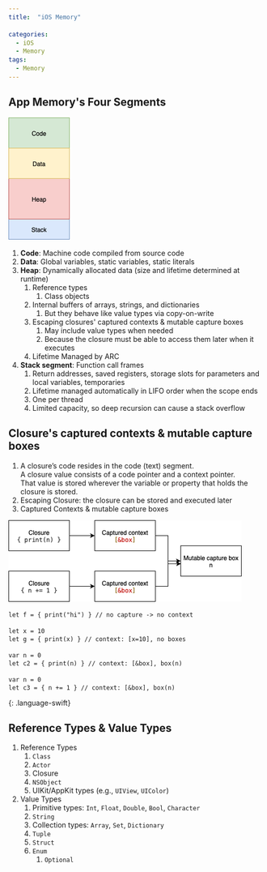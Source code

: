 ```yaml
---
title:  "iOS Memory"

categories:
  - iOS
  - Memory
tags:
  - Memory
---
```


## App Memory's Four Segments

![image](./assets/img/post/Memory.drawio.png)

1. **Code**: Machine code compiled from source code
1. **Data**: Global variables, static variables, static literals
1. **Heap**: Dynamically allocated data (size and lifetime determined at runtime)
    1. Reference types
        1. Class objects
    1. Internal buffers of arrays, strings, and dictionaries 
        1. But they behave like value types via copy-on-write
    1. Escaping closures' captured contexts & mutable capture boxes
        1. May include value types when needed
        1. Because the closure must be able to access them later when it executes
    1. Lifetime Managed by ARC
1. **Stack segment**: Function call frames
    1. Return addresses, saved registers, storage slots for parameters and local variables, temporaries
    1. Lifetime managed automatically in LIFO order when the scope ends
    1. One per thread
    1. Limited capacity, so deep recursion can cause a stack overflow

## Closure's captured contexts & mutable capture boxes
1. A closure’s code resides in the code (text) segment.<br> A closure value consists of a code pointer and a context pointer.<br> That value is stored wherever the variable or property that holds the closure is stored.
1. Escaping Closure: the closure can be stored and executed later
1. Captured Contexts & mutable capture boxes

![image](./assets/img/post/closureCapture.drawio-2.png)

~~~
let f = { print("hi") } // no capture -> no context

let x = 10
let g = { print(x) } // context: [x=10], no boxes 

var n = 0
let c2 = { print(n) } // context: [&box], box(n)

var n = 0
let c3 = { n += 1 } // context: [&box], box(n)
~~~
{: .language-swift}

## Reference Types & Value Types

1. Reference Types
    1. `Class`
    1. `Actor`
    1. Closure
    1. `NSObject`
    1. UIKit/AppKit types (e.g., `UIView`, `UIColor`)
1. Value Types
    1. Primitive types: `Int`, `Float`, `Double`, `Bool`, `Character`
    1. `String`
    1. Collection types: `Array`, `Set`, `Dictionary`
    1. `Tuple`
    1. `Struct`
    1. `Enum`
        1. `Optional`

